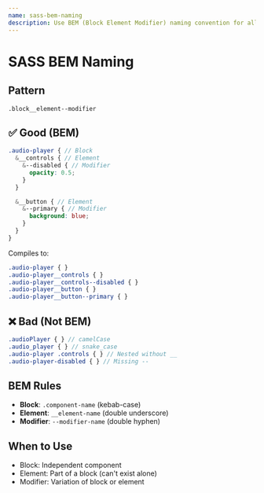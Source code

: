 ```yaml
---
name: sass-bem-naming
description: Use BEM (Block Element Modifier) naming convention for all CSS class names in SASS files.
---
```


# SASS BEM Naming

## Pattern
`.block__element--modifier`

## ✅ Good (BEM)
```scss
.audio-player { // Block
  &__controls { // Element
    &--disabled { // Modifier
      opacity: 0.5;
    }
  }

  &__button { // Element
    &--primary { // Modifier
      background: blue;
    }
  }
}
```

Compiles to:
```css
.audio-player { }
.audio-player__controls { }
.audio-player__controls--disabled { }
.audio-player__button { }
.audio-player__button--primary { }
```

## ❌ Bad (Not BEM)
```scss
.audioPlayer { } // camelCase
.audio_player { } // snake_case
.audio-player .controls { } // Nested without __
.audio-player-disabled { } // Missing --
```

## BEM Rules
- **Block**: `.component-name` (kebab-case)
- **Element**: `__element-name` (double underscore)
- **Modifier**: `--modifier-name` (double hyphen)

## When to Use
- Block: Independent component
- Element: Part of a block (can't exist alone)
- Modifier: Variation of block or element
